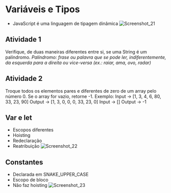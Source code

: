 # Variáveis e Tipos
- JavaScript é uma linguagem de tipagem dinâmica
![Screenshot_21](https://user-images.githubusercontent.com/72028645/136442930-a80b5b1c-1d35-4626-9e92-bb554e415d8b.png)

## Atividade 1
Verifique, de duas maneiras diferentes entre si, se uma String é um palíndromo.
_Palíndromo: frase ou palavra que se pode ler, indiferentemente, da esquerda para a direita ou vice-versa (ex.: raiar, ama, ovo, radar)_

## Atividade 2
Troque todos os elementos pares e diferentes de zero de um array pelo número 0. Se o array for vazio, retorne -1.
Exemplo:
Input -> [1, 3, 4, 6, 80, 33, 23, 90]
Output -> [1, 3, 0, 0, 0, 33, 23, 0]
Input -> []
Output -> -1

## Var e let
- Escopos diferentes
- Hoisting
- Redeclaração
- Reatribuição
![Screenshot_22](https://user-images.githubusercontent.com/72028645/136443010-d616405d-88d7-4499-b22e-e118e8a91856.png)

## Constantes
- Declarada em SNAKE_UPPER_CASE
- Escopo de bloco
- Não faz hoisting
![Screenshot_23](https://user-images.githubusercontent.com/72028645/136443178-ba2b74e2-1009-4771-833b-d32e4a3ba9a7.png)

